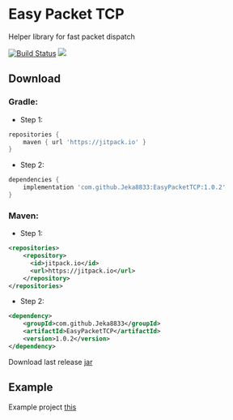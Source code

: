 # Easy Packet TCP
Helper library for fast packet dispatch

[![Build Status](https://travis-ci.org/Jeka8833/EasyPacketTCP.svg?branch=master)](https://travis-ci.org/Jeka8833/EasyPacketTCP) [![](https://jitpack.io/v/Jeka8833/EasyPacketTCP.svg)](https://jitpack.io/#Jeka8833/EasyPacketTCP)

## Download
### Gradle:
- Step 1:
```gradle
repositories {
    maven { url 'https://jitpack.io' }
}
```
- Step 2:
```gradle
dependencies {
    implementation 'com.github.Jeka8833:EasyPacketTCP:1.0.2'
}
```
### Maven:
- Step 1:
```xml
<repositories>
    <repository>
      <id>jitpack.io</id>
      <url>https://jitpack.io</url>
    </repository>
</repositories>
```
- Step 2:
```xml
<dependency>
    <groupId>com.github.Jeka8833</groupId>
    <artifactId>EasyPacketTCP</artifactId>
    <version>1.0.2</version>
</dependency>
```
Download last release [jar](https://github.com/Jeka8833/EasyPacketTCP/releases)
## Example
Example project [this](https://github.com/Jeka8833/EasyPacketTCP/tree/master/src/test/java/com/Jeka8833/EasyPacketTCP/example)
